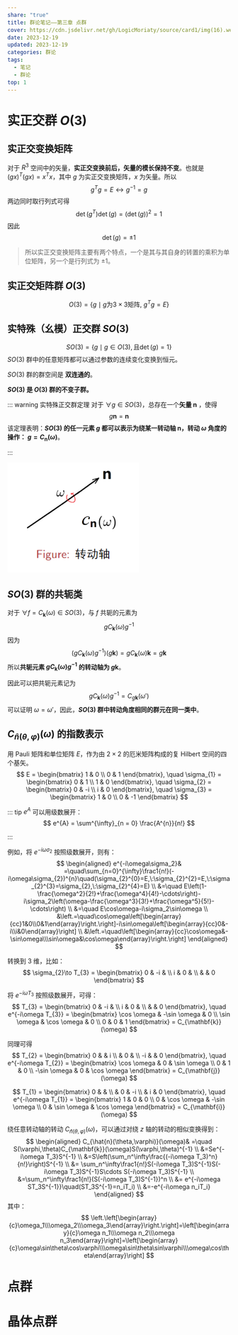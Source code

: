 ```yaml
---
share: "true"
title: 群论笔记——第三章 点群
cover: https://cdn.jsdelivr.net/gh/LogicMoriaty/source/card1/img(16).webp
date: 2023-12-19
updated: 2023-12-19
categories: 群论
tags:
  - 笔记
  - 群论
top: 1
---
```

# 实正交群 $O(3)$
## 实正交变换矩阵

对于 $R^{3}$ 空间中的矢量，**实正交变换前后，矢量的模长保持不变**。也就是 $(gx)^{T}(gx) = x^{T}x$，其中 $g$ 为实正交变换矩阵，$x$ 为矢量。所以
$$
g^{T}g = E  \leftrightarrow g ^{-1} = g
$$
两边同时取行列式可得
$$
\det (g^{T})\det(g) = (\det(g))^{2} = 1
$$
因此
$$
\det(g) =\pm 1
$$

>所以实正交变换矩阵主要有两个特点，一个是其与其自身的转置的乘积为单位矩阵，另一个是行列式为 $\pm 1$。
## 实正交矩阵群 $O(3)$

$$
O(3)=\{g\mid g \text{为}3\times3\text{矩阵},\:g^Tg=E\}
$$


## 实特殊（幺模）正交群 $SO(3)$

$$
SO(3)=\{g\mid g \in O(3), \text{且} \det(g) = 1\}
$$
$SO(3)$ 群中的任意矩阵都可以通过参数的连续变化变换到恒元。

$SO(3)$ 群的群空间是 **双连通的**。

**$SO(3)$ 是 $O(3)$ 群的不变子群。**

::: warning 实特殊正交群定理
对于 $\forall g \in SO(3)$，总存在一个**矢量 $\mathbf{n}$** ，使得
$$
g \mathbf{n} = \mathbf{n}
$$
该定理表明：**$SO(3)$ 的任一元素 $g$ 都可以表示为绕某一转动轴 $\mathbf{n}$，转动 $\omega$ 角度的操作： $g = C_{\mathbf{n}}(\omega)$**。

:::

![300](../../source/images/Group-theory-chapter-3.png)


## $SO(3)$ 群的共轭类
对于 $\forall f= C_{\mathbf{k}}(\omega)\in SO(3)$，与 $f$ 共轭的元素为
$$
gC_{\mathbf{k}}(\omega)g ^{-1}
$$
因为
$$
(gC_{\mathbf{k}}(\omega)g ^{-1})(g\mathbf{k}) = gC_{\mathbf{k}}(\omega )\mathbf{k} =g\mathbf{k} 
$$
所以**共轭元素 $gC_{\mathbf{k}}(\omega) g ^{-1}$ 的转动轴为 $g \mathbf{k}$**。

因此可以把共轭元素记为
$$
gC_{\mathbf{k}}(\omega)g ^{-1} = C_{g\mathbf{k}}(\omega')
$$
可以证明 $\omega = \omega'$，因此，**$SO(3)$ 群中转动角度相同的群元在同一类中**。





## $C_{\hat{n}(\theta,\varphi)}(\omega)$ 的指数表示

用 Pauli 矩阵和单位矩阵 $E$，作为由 $2\times 2$ 的厄米矩阵构成的复 Hilbert 空间的四个基矢。
$$
E = \begin{bmatrix}
1 & 0  \\
0 & 1
\end{bmatrix}, \quad \sigma_{1} = \begin{bmatrix}
0 & 1 \\
1 & 0
\end{bmatrix}, \quad \sigma_{2} = \begin{bmatrix}
0 & -i  \\
i & 0 
\end{bmatrix}, \quad \sigma_{3} = \begin{bmatrix}
1 & 0 \\
0 & -1
\end{bmatrix}
$$

::: tip
$e^{A}$ 可以用级数展开：
$$
e^{A} = \sum^{\infty}_{n = 0} \frac{A^{n}}{n!}
$$

:::

例如，将 $e^{-i \omega \sigma_{2}}$ 按照级数展开，则有：
$$
\begin{aligned}
e^{-i\omega\sigma_2}& =\quad\sum_{n=0}^{\infty}\frac1{n!}(-i\omega\sigma_{2})^{n}\quad(\sigma_{2}^{0}=E,\:\sigma_{2}^{2}=E,\:\sigma_{2}^{3}=\sigma_{2},\:\sigma_{2}^{4}=E)  \\
&=\quad E\left(1-\frac{\omega^2}{2!}+\frac{\omega^4}{4!}-\cdots\right)-i\sigma_2\left(\omega-\frac{\omega^3}{3!}+\frac{\omega^5}{5!}-\cdots\right) \\
&=\quad E\cos\omega-i\sigma_2\sin\omega  \\
&\left.=\quad\cos\omega\left[\begin{array}{cc}1&0\\0&1\end{array}\right.\right]-i\sin\omega\left[\begin{array}{cc}0&-i\\i&0\end{array}\right] \\
&\left.=\quad\left[\begin{array}{cc}\cos\omega&-\sin\omega\\\sin\omega&\cos\omega\end{array}\right.\right]
\end{aligned}
$$

转换到 3 维，比如：
$$
\sigma_{2}\to T_{3} = \begin{bmatrix}
0 & -i &  \\
i & 0 &  \\
 &  & 0
\end{bmatrix}
$$

将 $e^{-i\omega T_{3}}$ 按照级数展开，可得：
$$
T_{3} = \begin{bmatrix}
0 & -i &  \\
i & 0 &  \\
 &  & 0
\end{bmatrix}, \quad e^{-i\omega T_{3}} = \begin{bmatrix}
\cos \omega  & -\sin \omega  & 0 \\
\sin \omega & \cos \omega & 0 \\
0 & 0 & 1
\end{bmatrix} = C_{\mathbf{k}}(\omega)
$$

同理可得
$$
T_{2} = \begin{bmatrix}
0 &  & i  \\
 & 0 &  \\
-i &  & 0
\end{bmatrix}, \quad e^{-i\omega T_{2}} = \begin{bmatrix}
\cos \omega  &  0 & \sin \omega \\
0 & 1 &  0 \\
-\sin \omega  & 0 & \cos \omega
\end{bmatrix} = C_{\mathbf{j}}(\omega)
$$

$$
T_{1} = \begin{bmatrix}
0 &  &  \\
 & 0 & -i  \\
 & i & 0
\end{bmatrix}, \quad e^{-i\omega T_{1}} = \begin{bmatrix}
  1 & 0 & 0 \\
0 & \cos \omega & -\sin \omega \\
0 & \sin \omega & \cos \omega
\end{bmatrix} = C_{\mathbf{i}}(\omega)
$$

绕任意转动轴的转动 $C_{\hat{n}(\theta,\varphi)}(\omega)$，可以通过对绕 $z$ 轴的转动的相似变换得到：
$$
\begin{aligned}
C_{\hat{n}(\theta,\varphi)}(\omega)& =\quad S(\varphi,\theta)C_{\mathbf{k}}(\omega)S(\varphi,\theta)^{-1}  \\
&=Se^{-i\omega T_3}S^{-1} \\
&=S\left(\sum_n^\infty\frac{(-i\omega T_3)^n}{n!}\right)S^{-1} \\
&= \sum_n^\infty\frac1{n!}S(-i\omega T_3)S^{-1}S(-i\omega T_3)S^{-1}S\cdots S(-i\omega T_3)S^{-1}  \\
&=\sum_n^\infty\frac1{n!}(S(-i\omega T_3)S^{-1})^n \\
&= e^{-i\omega ST_3S^{-1}}\quad(ST_3S^{-1}=n_iT_i) \\
&=-e^{-i\omega n_iT_i}
\end{aligned}
$$
其中：
$$
\left.\left[\begin{array}{c}\omega_1\\\omega_2\\\omega_3\end{array}\right.\right]=\left[\begin{array}{c}\omega n_1\\\omega n_2\\\omega n_3\end{array}\right]=\left[\begin{array}{c}\omega\sin\theta\cos\varphi\\\omega\sin\theta\sin\varphi\\\omega\cos\theta\end{array}\right]
$$

# 点群


# 晶体点群